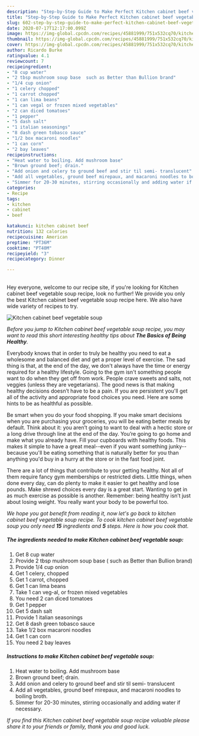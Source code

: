 ```yaml
---
description: "Step-by-Step Guide to Make Perfect Kitchen cabinet beef vegetable soup"
title: "Step-by-Step Guide to Make Perfect Kitchen cabinet beef vegetable soup"
slug: 602-step-by-step-guide-to-make-perfect-kitchen-cabinet-beef-vegetable-soup
date: 2020-07-17T12:17:00.099Z
image: https://img-global.cpcdn.com/recipes/45881999/751x532cq70/kitchen-cabinet-beef-vegetable-soup-recipe-main-photo.jpg
thumbnail: https://img-global.cpcdn.com/recipes/45881999/751x532cq70/kitchen-cabinet-beef-vegetable-soup-recipe-main-photo.jpg
cover: https://img-global.cpcdn.com/recipes/45881999/751x532cq70/kitchen-cabinet-beef-vegetable-soup-recipe-main-photo.jpg
author: Ricardo Burke
ratingvalue: 4.1
reviewcount: 7
recipeingredient:
- "8 cup water"
- "2 tbsp mushroom soup base  such as Better than Bullion brand"
- "1/4 cup onion"
- "1 celery chopped"
- "1 carrot chopped"
- "1 can lima beans"
- "1 can vegal or frozen mixed vegetables"
- "2 can diced tomatoes"
- "1 pepper"
- "5 dash salt"
- "1 italian seasonings"
- "8 dash green tobasco sauce"
- "1/2 box macaroni noodles"
- "1 can corn"
- "2 bay leaves"
recipeinstructions:
- "Heat water to boiling. Add mushroom base"
- "Brown ground beef; drain."
- "Add onion and celery to ground beef and stir til semi- translucent"
- "Add all vegetables, ground beef mirepaux, and macaroni noodles to boiling broth."
- "Simmer for 20-30 minutes, stirring occasionally and adding water if necessary."
categories:
- Recipe
tags:
- kitchen
- cabinet
- beef

katakunci: kitchen cabinet beef 
nutrition: 132 calories
recipecuisine: American
preptime: "PT36M"
cooktime: "PT40M"
recipeyield: "3"
recipecategory: Dinner

---
```

<br>
Hey everyone, welcome to our recipe site, if you're looking for Kitchen cabinet beef vegetable soup recipe, look no further! We provide you only the best Kitchen cabinet beef vegetable soup recipe here. We also have wide variety of recipes to try.
<br>


![Kitchen cabinet beef vegetable soup](https://img-global.cpcdn.com/recipes/45881999/751x532cq70/kitchen-cabinet-beef-vegetable-soup-recipe-main-photo.jpg)

<i>Before you jump to Kitchen cabinet beef vegetable soup recipe, you may want to read this short interesting healthy tips about <strong>The Basics of Being Healthy</strong>.</i>

Everybody knows that in order to truly be healthy you need to eat a wholesome and balanced diet and get a proper level of exercise. The sad thing is that, at the end of the day, we don't always have the time or energy required for a healthy lifestyle. Going to the gym isn't something people want to do when they get off from work. People crave sweets and salts, not veggies (unless they are vegetarians). The good news is that making healthy decisions doesn’t have to be a pain. If you are persistent you'll get all of the activity and appropriate food choices you need. Here are some hints to be as healthful as possible.

Be smart when you do your food shopping. If you make smart decisions when you are purchasing your groceries, you will be eating better meals by default. Think about it: you aren’t going to want to deal with a hectic store or a long drive through line at the end of the day. You’re going to go home and make what you already have. Fill your cupboards with healthy foods. This makes it simple to have a great meal--even if you want something junky--because you'll be eating something that is naturally better for you than anything you'd buy in a hurry at the store or in the fast food joint.

There are a lot of things that contribute to your getting healthy. Not all of them require fancy gym memberships or restricted diets. Little things, when done every day, can do plenty to make it easier to get healthy and lose pounds. Make shrewd choices every day is a great start. Wanting to get in as much exercise as possible is another. Remember: being healthy isn’t just about losing weight. You really want your body to be powerful too. 


<i>We hope you got benefit from reading it, now let's go back to kitchen cabinet beef vegetable soup recipe. To cook kitchen cabinet beef vegetable soup you only need <strong>15</strong> ingredients and <strong>5</strong> steps. Here is how you cook that.
</i>

##### The ingredients needed to make Kitchen cabinet beef vegetable soup:

1. Get 8 cup water
1. Provide 2 tbsp mushroom soup base ( such as Better than Bullion brand)
1. Provide 1/4 cup onion
1. Get 1 celery, chopped
1. Get 1 carrot, chopped
1. Get 1 can lima beans
1. Take 1 can veg-al, or frozen mixed vegetables
1. You need 2 can diced tomatoes
1. Get 1 pepper
1. Get 5 dash salt
1. Provide 1 italian seasonings
1. Get 8 dash green tobasco sauce
1. Take 1/2 box macaroni noodles
1. Get 1 can corn
1. You need 2 bay leaves


##### Instructions to make Kitchen cabinet beef vegetable soup:

1. Heat water to boiling. Add mushroom base
1. Brown ground beef; drain.
1. Add onion and celery to ground beef and stir til semi- translucent
1. Add all vegetables, ground beef mirepaux, and macaroni noodles to boiling broth.
1. Simmer for 20-30 minutes, stirring occasionally and adding water if necessary.


<i>If you find this Kitchen cabinet beef vegetable soup recipe valuable please share it to your friends or family, thank you and good luck.</i>

